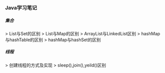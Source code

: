 <h3>Java学习笔记</h3>
<h5>集合</h5>
> List与Set的区别
> List与Map的区别
> ArrayList与LinkedList区别
> hashMap与hashTable的区别
> hashMap与hashSet的区别

<h5>线程</h5>
> 创建线程的方式及实现
> sleep(),join(),yeild()区别
